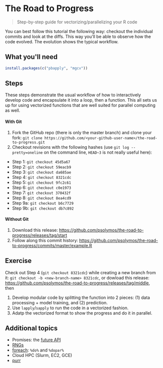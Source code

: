 # The Road to Progress

> Step-by-step guide for vectorizing/parallelizing your R code

You can best follow this tutorial the following way:
checkout the individual commits and look at the diffs.
This way you'll be able to observe how the code evolved.
The evolution shows the typical workflow.

## What you'll need

``` R
install.packages(c("pbapply", "mgcv"))
```

## Steps

These steps demonstrate the usual workflow of how to interactively develop code and encapsulate it into a loop, then a function. This all sets us up for using vectorized functions that are well suited for parallel computing as well.

#### With Git

1. Fork the GitHub repo (there is only the master branch) and clone your fork: `git clone https://github.com/<your-github-user-name>/the-road-to-progress.git`
2. Checkout revisions with the following hashes (use `git log --pretty=oneline` on the command line, `HEAD~3` is not really useful here):
  - Step 1: `git checkout 45d5a67`
  - Step 2: `git checkout 59eacb9`
  - Step 3: `git checkout da685ae`
  - Step 4: `git checkout 8321cdc`
  - Step 5: `git checkout 9fc2c61`
  - Step 6: `git checkout c0e1973`
  - Step 7: `git checkout 370432f`
  - Step 8: `git checkout 8ea4cd9`
  - Step 9a: `git checkout b6c7729`
  - Step 9b: `git checkout db7c892`

#### Without Git

1. Download this release: https://github.com/psolymos/the-road-to-progress/releases/tag/start
2. Follow along this commit history: https://github.com/psolymos/the-road-to-progress/commits/master/example.R

## Exercise

Check out Step 4 (`git checkout 8321cdc`) while creating a new branch from it: `git checkout -b <new-branch-name> 8321cdc`, or dowload this release: https://github.com/psolymos/the-road-to-progress/releases/tag/middle, then

1. Develop modular code by splitting the function into 2 pieces: (1) data processing + model training, and (2) prediction.
2. Use `lapply`/`sapply` to run the code in a vectorized fashion.
3. Adatp the vectorized format to show the progress and do it in parallel.

## Additional topics

- Promises: the [future API](https://cran.r-project.org/web/packages/future/index.html)
- [RNGs](https://cran.r-project.org/web/views/HighPerformanceComputing.html)
- [foreach](https://cran.r-project.org/web/packages/foreach/vignettes/foreach.html): `%do%` and `%dopar%`
- Cloud HPC (Slurm, EC2, GCE)
- [purr](https://jennybc.github.io/purrr-tutorial/bk01_base-functions.html)
